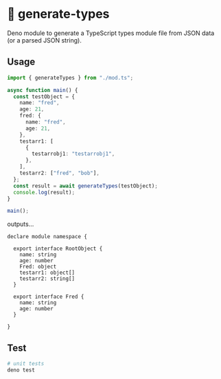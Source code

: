 # 🦕 generate-types

Deno module to generate a TypeScript types module file from JSON data (or a
parsed JSON string).

## Usage

```typescript
import { generateTypes } from "./mod.ts";

async function main() {
  const testObject = {
    name: "fred",
    age: 21,
    fred: {
      name: "fred",
      age: 21,
    },
    testarr1: [
      {
        testarrobj1: "testarrobj1",
      },
    ],
    testarr2: ["fred", "bob"],
  };
  const result = await generateTypes(testObject);
  console.log(result);
}

main();
```

outputs...

```
declare module namespace {

  export interface RootObject {
    name: string
    age: number
    Fred: object
    testarr1: object[]
    testarr2: string[]
  }

  export interface Fred {
    name: string
    age: number
  }

}
```

## Test

```bash
# unit tests
deno test
```
